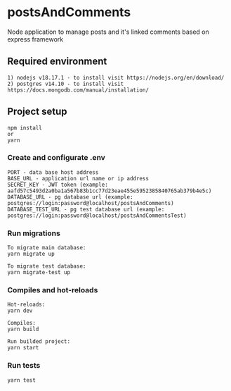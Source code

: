 # postsAndComments
Node application to manage posts and it's linked comments based on express framework

## Required environment
```
1) nodejs v18.17.1 - to install visit https://nodejs.org/en/download/
2) postgres v14.10 - to install visit https://docs.mongodb.com/manual/installation/
```

## Project setup
```
npm install
or
yarn
```

### Create and configurate .env
```
PORT - data base host address
BASE_URL - application url name or ip address
SECRET_KEY - JWT token (example: aafd57c5493d2a0ba1a567b83b1cc77d23eae455e5952385840765ab379b4e5c)
DATABASE_URL - pg database url (example: postgres://login:password@localhost/postsAndComments)
DATABASE_TEST_URL - pg test database url (example: postgres://login:password@localhost/postsAndCommentsTest)
```

### Run migrations
```
To migrate main database:
yarn migrate up

To migrate test database:
yarn migrate-test up

```

### Compiles and hot-reloads
```
Hot-reloads:
yarn dev

Compiles:
yarn build

Run builded project:
yarn start
```


### Run tests
```
yarn test
```